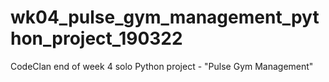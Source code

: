 # wk04_pulse_gym_management_python_project_190322
CodeClan end of week 4 solo Python project - "Pulse Gym Management"
